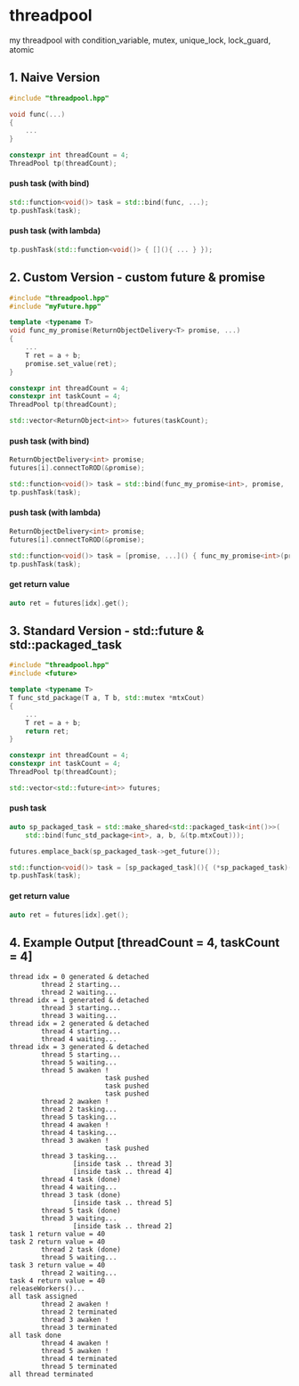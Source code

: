 # threadpool
my threadpool with condition_variable, mutex, unique_lock, lock_guard, atomic

## 1. Naive Version
```c++
#include "threadpool.hpp"

void func(...)
{
    ...
}

constexpr int threadCount = 4;
ThreadPool tp(threadCount);
```
#### push task (with bind)
```c++
std::function<void()> task = std::bind(func, ...);
tp.pushTask(task);
```
#### push task (with lambda)
```c++
tp.pushTask(std::function<void()> { [](){ ... } });
```

## 2. Custom Version - custom future & promise
```c++
#include "threadpool.hpp"
#include "myFuture.hpp"

template <typename T>
void func_my_promise(ReturnObjectDelivery<T> promise, ...)
{
    ...
    T ret = a + b;
    promise.set_value(ret);
}

constexpr int threadCount = 4;
constexpr int taskCount = 4;
ThreadPool tp(threadCount);

std::vector<ReturnObject<int>> futures(taskCount);
```
#### push task (with bind)
```c++
ReturnObjectDelivery<int> promise;
futures[i].connectToROD(&promise);

std::function<void()> task = std::bind(func_my_promise<int>, promise, ...);
tp.pushTask(task);
```
#### push task (with lambda)
```c++
ReturnObjectDelivery<int> promise;
futures[i].connectToROD(&promise);

std::function<void()> task = [promise, ...]() { func_my_promise<int>(promise, ...); };
tp.pushTask(task);
```
#### get return value
```c++
auto ret = futures[idx].get();
```
## 3. Standard Version - std::future & std::packaged_task
```c++
#include "threadpool.hpp"
#include <future>

template <typename T>
T func_std_package(T a, T b, std::mutex *mtxCout)
{
    ...
    T ret = a + b;
    return ret;
}

constexpr int threadCount = 4;
constexpr int taskCount = 4;
ThreadPool tp(threadCount);

std::vector<std::future<int>> futures;
```
#### push task
```c++
auto sp_packaged_task = std::make_shared<std::packaged_task<int()>>(
    std::bind(func_std_package<int>, a, b, &(tp.mtxCout)));

futures.emplace_back(sp_packaged_task->get_future());

std::function<void()> task = [sp_packaged_task](){ (*sp_packaged_task)(); };
tp.pushTask(task);
```
#### get return value
```c++
auto ret = futures[idx].get();
```
## 4. Example Output [threadCount = 4, taskCount = 4]
```shell
thread idx = 0 generated & detached
        thread 2 starting...
        thread 2 waiting...
thread idx = 1 generated & detached
        thread 3 starting...
        thread 3 waiting...
thread idx = 2 generated & detached
        thread 4 starting...
        thread 4 waiting...
thread idx = 3 generated & detached
        thread 5 starting...
        thread 5 waiting...
        thread 5 awaken !
                        task pushed
                        task pushed
                        task pushed
        thread 2 awaken !
        thread 2 tasking...
        thread 5 tasking...
        thread 4 awaken !
        thread 4 tasking...
        thread 3 awaken !
                        task pushed
        thread 3 tasking...
                [inside task .. thread 3]
                [inside task .. thread 4]
        thread 4 task (done)
        thread 4 waiting...
        thread 3 task (done)
                [inside task .. thread 5]
        thread 5 task (done)
        thread 3 waiting...
                [inside task .. thread 2]
task 1 return value = 40
task 2 return value = 40
        thread 2 task (done)
        thread 5 waiting...
task 3 return value = 40
        thread 2 waiting...
task 4 return value = 40
releaseWorkers()...
all task assigned
        thread 2 awaken !
        thread 2 terminated
        thread 3 awaken !
        thread 3 terminated
all task done
        thread 4 awaken !
        thread 5 awaken !
        thread 4 terminated
        thread 5 terminated
all thread terminated
```
